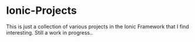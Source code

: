 # Ionic-Projects

This is just a collection of various projects in the Ionic Framework that I find interesting. Still a work in progress.. 
